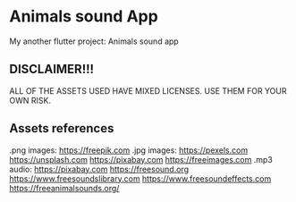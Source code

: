 # Animals sound App

My another flutter project: Animals sound app

## DISCLAIMER!!!

ALL OF THE ASSETS USED HAVE MIXED LICENSES. USE THEM FOR YOUR OWN RISK.

## Assets references

.png images: https://freepik.com
.jpg images: https://pexels.com
https://unsplash.com
https://pixabay.com
https://freeimages.com
.mp3 audio: https://pixabay.com
https://freesound.org
https://www.freesoundslibrary.com
https://www.freesoundeffects.com
https://freeanimalsounds.org/
